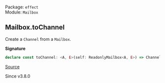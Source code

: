Package: `effect`<br />
Module: `Mailbox`<br />

## Mailbox.toChannel

Create a `Channel` from a `Mailbox`.

**Signature**

```ts
declare const toChannel: <A, E>(self: ReadonlyMailbox<A, E>) => Channel<Chunk<A>, unknown, E>
```

[Source](https://github.com/Effect-TS/effect/tree/main/packages/effect/src/Mailbox.ts#L236)

Since v3.8.0